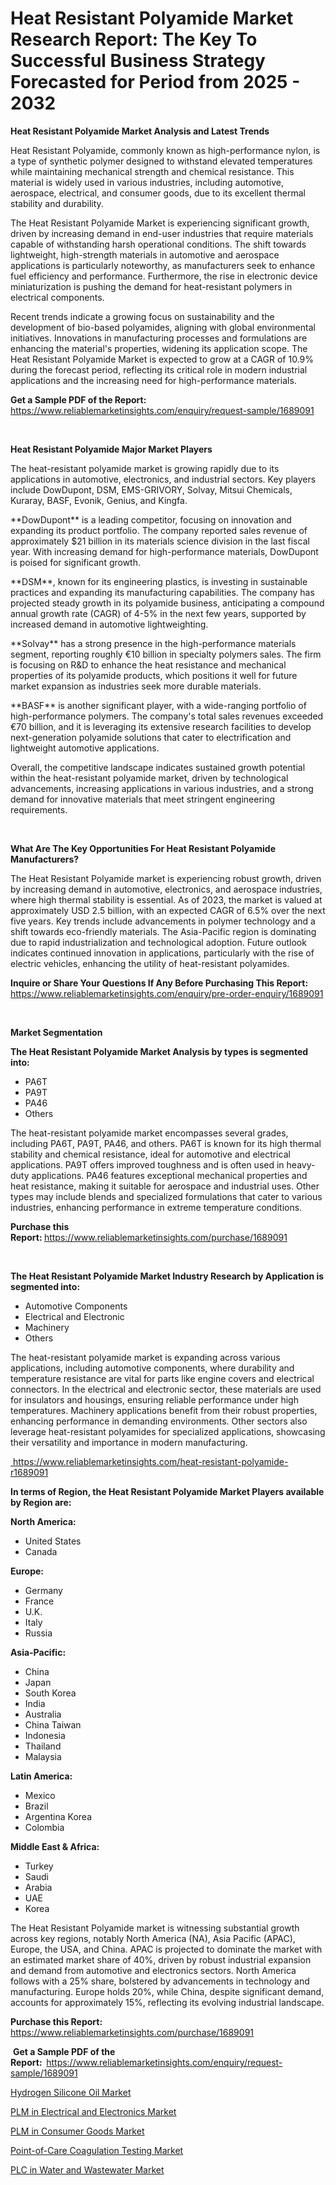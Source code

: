 <p><h1>Heat Resistant Polyamide Market Research Report: The Key To Successful Business Strategy Forecasted for Period from 2025 - 2032</h1></p><p><strong>Heat Resistant Polyamide Market Analysis and Latest Trends</strong></p>
<p><p>Heat Resistant Polyamide, commonly known as high-performance nylon, is a type of synthetic polymer designed to withstand elevated temperatures while maintaining mechanical strength and chemical resistance. This material is widely used in various industries, including automotive, aerospace, electrical, and consumer goods, due to its excellent thermal stability and durability.</p><p>The Heat Resistant Polyamide Market is experiencing significant growth, driven by increasing demand in end-user industries that require materials capable of withstanding harsh operational conditions. The shift towards lightweight, high-strength materials in automotive and aerospace applications is particularly noteworthy, as manufacturers seek to enhance fuel efficiency and performance. Furthermore, the rise in electronic device miniaturization is pushing the demand for heat-resistant polymers in electrical components.</p><p>Recent trends indicate a growing focus on sustainability and the development of bio-based polyamides, aligning with global environmental initiatives. Innovations in manufacturing processes and formulations are enhancing the material's properties, widening its application scope. The Heat Resistant Polyamide Market is expected to grow at a CAGR of 10.9% during the forecast period, reflecting its critical role in modern industrial applications and the increasing need for high-performance materials.</p></p>
<p><strong>Get a Sample PDF of the Report:&nbsp;</strong> <a href="https://www.reliablemarketinsights.com/enquiry/request-sample/1689091?utm_campaign=1166&utm_medium=2&utm_source=Github&utm_content=ia&utm_term=06012025&utm_id=heat-resistant-polyamide">https://www.reliablemarketinsights.com/enquiry/request-sample/1689091</a></p>
<p>&nbsp;</p>
<p><strong>Heat Resistant Polyamide Major Market Players</strong></p>
<p><p>The heat-resistant polyamide market is growing rapidly due to its applications in automotive, electronics, and industrial sectors. Key players include DowDupont, DSM, EMS-GRIVORY, Solvay, Mitsui Chemicals, Kuraray, BASF, Evonik, Genius, and Kingfa.</p><p>**DowDupont** is a leading competitor, focusing on innovation and expanding its product portfolio. The company reported sales revenue of approximately $21 billion in its materials science division in the last fiscal year. With increasing demand for high-performance materials, DowDupont is poised for significant growth.</p><p>**DSM**, known for its engineering plastics, is investing in sustainable practices and expanding its manufacturing capabilities. The company has projected steady growth in its polyamide business, anticipating a compound annual growth rate (CAGR) of 4-5% in the next few years, supported by increased demand in automotive lightweighting.</p><p>**Solvay** has a strong presence in the high-performance materials segment, reporting roughly €10 billion in specialty polymers sales. The firm is focusing on R&D to enhance the heat resistance and mechanical properties of its polyamide products, which positions it well for future market expansion as industries seek more durable materials.</p><p>**BASF** is another significant player, with a wide-ranging portfolio of high-performance polymers. The company's total sales revenues exceeded €70 billion, and it is leveraging its extensive research facilities to develop next-generation polyamide solutions that cater to electrification and lightweight automotive applications.</p><p>Overall, the competitive landscape indicates sustained growth potential within the heat-resistant polyamide market, driven by technological advancements, increasing applications in various industries, and a strong demand for innovative materials that meet stringent engineering requirements.</p></p>
<p>&nbsp;</p>
<p><strong>What Are The Key Opportunities For Heat Resistant Polyamide Manufacturers?</strong></p>
<p><p>The Heat Resistant Polyamide market is experiencing robust growth, driven by increasing demand in automotive, electronics, and aerospace industries, where high thermal stability is essential. As of 2023, the market is valued at approximately USD 2.5 billion, with an expected CAGR of 6.5% over the next five years. Key trends include advancements in polymer technology and a shift towards eco-friendly materials. The Asia-Pacific region is dominating due to rapid industrialization and technological adoption. Future outlook indicates continued innovation in applications, particularly with the rise of electric vehicles, enhancing the utility of heat-resistant polyamides.</p></p>
<p><strong>Inquire or Share Your Questions If Any Before Purchasing This Report:</strong> <a href="https://www.reliablemarketinsights.com/enquiry/pre-order-enquiry/1689091?utm_campaign=1166&utm_medium=2&utm_source=Github&utm_content=ia&utm_term=06012025&utm_id=heat-resistant-polyamide">https://www.reliablemarketinsights.com/enquiry/pre-order-enquiry/1689091</a></p>
<p>&nbsp;</p>
<p><strong>Market Segmentation</strong></p>
<p><strong>The Heat Resistant Polyamide Market Analysis by types is segmented into:</strong></p>
<p><ul><li>PA6T</li><li>PA9T</li><li>PA46</li><li>Others</li></ul></p>
<p><p>The heat-resistant polyamide market encompasses several grades, including PA6T, PA9T, PA46, and others. PA6T is known for its high thermal stability and chemical resistance, ideal for automotive and electrical applications. PA9T offers improved toughness and is often used in heavy-duty applications. PA46 features exceptional mechanical properties and heat resistance, making it suitable for aerospace and industrial uses. Other types may include blends and specialized formulations that cater to various industries, enhancing performance in extreme temperature conditions.</p></p>
<p><strong>Purchase this Report:&nbsp;</strong><a href="https://www.reliablemarketinsights.com/purchase/1689091?utm_campaign=1166&utm_medium=2&utm_source=Github&utm_content=ia&utm_term=06012025&utm_id=heat-resistant-polyamide">https://www.reliablemarketinsights.com/purchase/1689091</a></p>
<p>&nbsp;</p>
<p><strong>The Heat Resistant Polyamide Market Industry Research by Application is segmented into:</strong></p>
<p><ul><li>Automotive Components</li><li>Electrical and Electronic</li><li>Machinery</li><li>Others</li></ul></p>
<p><p>The heat-resistant polyamide market is expanding across various applications, including automotive components, where durability and temperature resistance are vital for parts like engine covers and electrical connectors. In the electrical and electronic sector, these materials are used for insulators and housings, ensuring reliable performance under high temperatures. Machinery applications benefit from their robust properties, enhancing performance in demanding environments. Other sectors also leverage heat-resistant polyamides for specialized applications, showcasing their versatility and importance in modern manufacturing.</p></p>
<p><a href="https://www.reliablemarketinsights.com/heat-resistant-polyamide-r1689091?utm_campaign=1166&utm_medium=2&utm_source=Github&utm_content=ia&utm_term=06012025&utm_id=heat-resistant-polyamide">&nbsp;https://www.reliablemarketinsights.com/heat-resistant-polyamide-r1689091</a></p>
<p><strong>In terms of Region, the Heat Resistant Polyamide Market Players available by Region are:</strong></p>
<p>
    <p> <strong> North America: </strong>
        <ul>
            <li>United States</li>
            <li>Canada</li>
        </ul>
        </p> 
    <p> <strong> Europe: </strong>
        <ul>
            <li>Germany</li>
            <li>France</li>
            <li>U.K.</li>
            <li>Italy</li>
            <li>Russia</li>
        </ul>
        </p> 
    <p> <strong> Asia-Pacific: </strong>
        <ul>
            <li>China</li>
            <li>Japan</li>
            <li>South Korea</li>
            <li>India</li>
            <li>Australia</li>
            <li>China Taiwan</li>
            <li>Indonesia</li>
            <li>Thailand</li>
            <li>Malaysia</li>
        </ul>
        </p> 
    <p> <strong> Latin America: </strong>
        <ul>
            <li>Mexico</li>
            <li>Brazil</li>
            <li>Argentina Korea</li>
            <li>Colombia</li>
        </ul>
        </p> 
    <p> <strong> Middle East & Africa: </strong>
        <ul>
            <li>Turkey</li>
            <li>Saudi</li>
            <li>Arabia</li>
            <li>UAE</li>
            <li>Korea</li>
        </ul>
    </p>
    </p>
<p><p>The Heat Resistant Polyamide market is witnessing substantial growth across key regions, notably North America (NA), Asia Pacific (APAC), Europe, the USA, and China. APAC is projected to dominate the market with an estimated market share of 40%, driven by robust industrial expansion and demand from automotive and electronics sectors. North America follows with a 25% share, bolstered by advancements in technology and manufacturing. Europe holds 20%, while China, despite significant demand, accounts for approximately 15%, reflecting its evolving industrial landscape.</p></p>
<p><strong>Purchase this Report: </strong><a href="https://www.reliablemarketinsights.com/purchase/1689091?utm_campaign=1166&utm_medium=2&utm_source=Github&utm_content=ia&utm_term=06012025&utm_id=heat-resistant-polyamide">https://www.reliablemarketinsights.com/purchase/1689091</a></p>
<p>&nbsp;<strong>Get a Sample PDF of the Report:&nbsp;&nbsp;</strong><a href="https://www.reliablemarketinsights.com/enquiry/request-sample/1689091?utm_campaign=1166&utm_medium=2&utm_source=Github&utm_content=ia&utm_term=06012025&utm_id=heat-resistant-polyamide">https://www.reliablemarketinsights.com/enquiry/request-sample/1689091</a></p>
<p><strong></strong></p>
<p><p><a href="https://github.com/yoshih12/Market-Research-Report-List-4/blob/main/hydrogen-silicone-oil-market.md?utm_campaign=1166&utm_medium=2&utm_source=Github&utm_content=ia&utm_term=06012025&utm_id=heat-resistant-polyamide">Hydrogen Silicone Oil Market</a></p><p><a href="https://www.linkedin.com/pulse/plm-electrical-electronics-market-scopeexpected-see-significant-mtxcc?utm_campaign=1166&utm_medium=2&utm_source=Github&utm_content=ia&utm_term=06012025&utm_id=heat-resistant-polyamide">PLM in Electrical and Electronics Market</a></p><p><a href="https://www.linkedin.com/pulse/plm-consumer-goods-market-size-share-analysis-2025-2032-evaluating-xhexc?utm_campaign=1166&utm_medium=2&utm_source=Github&utm_content=ia&utm_term=06012025&utm_id=heat-resistant-polyamide">PLM in Consumer Goods Market</a></p><p><a href="https://www.linkedin.com/pulse/latest-trends-applications-growth-forecast-global-point-of-care-hy6ye?utm_campaign=1166&utm_medium=2&utm_source=Github&utm_content=ia&utm_term=06012025&utm_id=heat-resistant-polyamide">Point-of-Care Coagulation Testing Market</a></p><p><a href="https://www.linkedin.com/pulse/insights-plc-water-wastewater-market-size-which-expanding-jo2ic?utm_campaign=1166&utm_medium=2&utm_source=Github&utm_content=ia&utm_term=06012025&utm_id=heat-resistant-polyamide">PLC in Water and Wastewater Market</a></p></p>